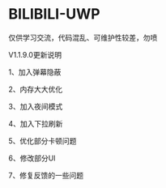 # BILIBILI-UWP

仅供学习交流，代码混乱、可维护性较差，勿喷


V1.1.9.0更新说明

1、加入弹幕隐蔽

2、内存大大优化

3、加入夜间模式

4、加入下拉刷新

5、优化部分卡顿问题

6、修改部分UI

7、修复反馈的一些问题
